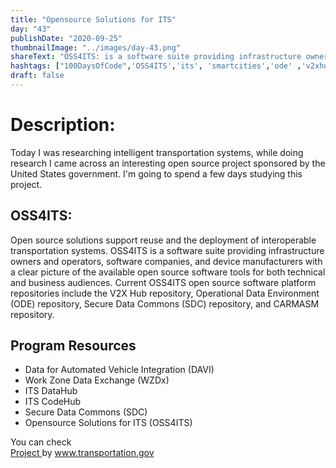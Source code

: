 ```yaml
---
title: "Opensource Solutions for ITS"
day: "43"
publishDate: "2020-09-25"
thumbnailImage: "../images/day-43.png"
shareText: "OSS4ITS: is a software suite providing infrastructure owners and operators, software companies, and device manufacturers with a clear picture of the available open source software tools for both technical and business audiences. "
hashtags: ["100DaysOfCode",'OSS4ITS','its', 'smartcities','ode' ,'v2xhub', 'sdc','carmasm']
draft: false
---
```


# Description:
Today I was researching intelligent transportation systems, while doing research I came across an interesting open source project sponsored by the United States government. I'm going to spend a few days studying this project.

## OSS4ITS:  
Open source solutions support reuse and the deployment of interoperable transportation systems. OSS4ITS is a software suite providing infrastructure owners and operators, software companies, and device manufacturers with a clear picture of the available open source software tools for both technical and business audiences. Current OSS4ITS open source software platform repositories include the V2X Hub repository, Operational Data Environment (ODE) repository, Secure Data Commons (SDC) repository, and CARMASM repository.

## Program Resources  
* Data for Automated Vehicle Integration (DAVI)
* Work Zone Data Exchange (WZDx)
* ITS DataHub
* ITS CodeHub
* Secure Data Commons (SDC)
* Opensource Solutions for ITS (OSS4ITS)


You can check  
 <a href="https://www.its.dot.gov/research_areas/data_access.htm" target="_blank"> Project </a> by www.transportation.gov  






